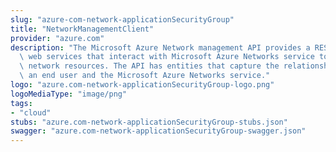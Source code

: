 ```yaml
---
slug: "azure-com-network-applicationSecurityGroup"
title: "NetworkManagementClient"
provider: "azure.com"
description: "The Microsoft Azure Network management API provides a RESTful set of\
  \ web services that interact with Microsoft Azure Networks service to manage your\
  \ network resources. The API has entities that capture the relationship between\
  \ an end user and the Microsoft Azure Networks service."
logo: "azure.com-network-applicationSecurityGroup-logo.png"
logoMediaType: "image/png"
tags:
- "cloud"
stubs: "azure.com-network-applicationSecurityGroup-stubs.json"
swagger: "azure.com-network-applicationSecurityGroup-swagger.json"
---
```

